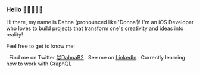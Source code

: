 ### Hello 👋🏽👩🏽‍💻


Hi there, my name is Dahna (pronounced like 'Donna')! I'm an iOS Developer who loves to build projects that transform one's creativity and ideas into reality!

Feel free to get to know me:

∙ Find me on Twitter [@DahnaB2](https://twitter.com/DahnaB2)
∙ See me on [LinkedIn](https://www.linkedin.com/in/dahnab/)
∙ Currently learning how to work with GraphQL
